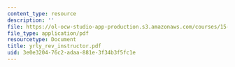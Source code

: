 ```yaml
---
content_type: resource
description: ''
file: https://ol-ocw-studio-app-production.s3.amazonaws.com/courses/15-667-negotiation-and-conflict-management-spring-2001/3e0e320476c2adaa881e3f34b3f5fc1e_yrly_rev_instructor.pdf
file_type: application/pdf
resourcetype: Document
title: yrly_rev_instructor.pdf
uid: 3e0e3204-76c2-adaa-881e-3f34b3f5fc1e
---
```

